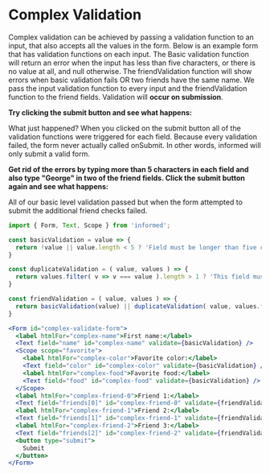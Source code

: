 # Complex Validation

Complex validation can be achieved by passing a validation function to an input,
that also accepts all the values in the form. Below is an example form
that has validation functions on each input. The Basic validation function will
return an error when the input has less than five characters, or there is no
value at all, and null otherwise. The friendValidation function will show errors
when basic validation fails OR two friends have the same name. We pass the input
validation function to every input and the friendValidation function to the
friend fields. Validation will **occur on submission**.

**Try clicking the submit button and see what happens:**

<!-- STORY -->

What just happened? When you clicked on the submit button all of the validation
functions were triggered for each field. Because every validation failed, the
form never actually called onSubmit. In other words, informed will only
submit a valid form.

**Get rid of the errors by typing more than 5 characters in each field and
also type "George" in two of the friend fields. Click the submit button again
and see what happens:**

All of our basic level validation passed but when the form attempted to submit
the additional friend checks failed.

```jsx
import { Form, Text, Scope } from 'informed';

const basicValidation = value => {
  return !value || value.length < 5 ? 'Field must be longer than five characters' : null;
}

const duplicateValidation = ( value, values ) => {
  return values.filter( v => v === value ).length > 1 ? 'This field must be unique.' : null;
}

const friendValidation = ( value, values ) => {
  return basicValidation(value) || duplicateValidation( value, values.friends )
}

<Form id="complex-validate-form">
  <label htmlFor="complex-name">First name:</label>
  <Text field="name" id="complex-name" validate={basicValidation} />
  <Scope scope="favorite">
    <label htmlFor="complex-color">Favorite color:</label>
    <Text field="color" id="complex-color" validate={basicValidation} />
    <label htmlFor="complex-food">Favorite food:</label>
    <Text field="food" id="complex-food" validate={basicValidation} />
  </Scope>
  <label htmlFor="complex-friend-0">Friend 1:</label>
  <Text field="friends[0]" id="complex-friend-0" validate={friendValidation} />
  <label htmlFor="complex-friend-1">Friend 2:</label>
  <Text field="friends[1]" id="complex-friend-1" validate={friendValidation} />
  <label htmlFor="complex-friend-2">Friend 3:</label>
  <Text field="friends[2]" id="complex-friend-2" validate={friendValidation} />
  <button type="submit">
    Submit
  </button>
</Form>
```

